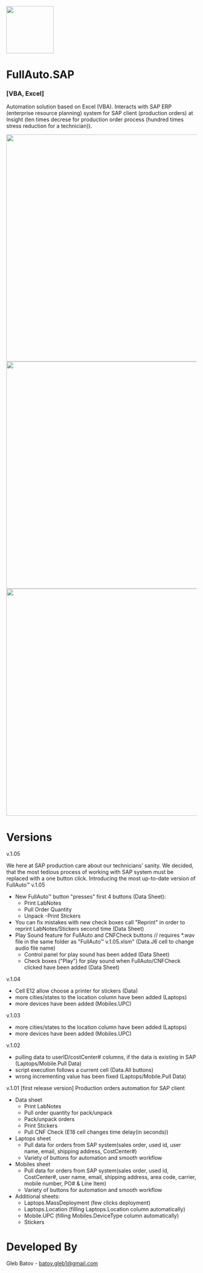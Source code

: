 <p align="left">
<img src="https://github.com/glebbatov/FullAuto.SAP/blob/master/1200px-Microsoft_Office_Excel_(2018%E2%80%93present).svg.png" width="125">
  <h1>FullAuto.SAP</h1>
  <h3>[VBA, Excel]</h3>
<p>
  
Automation solution based on Excel (VBA). Interacts with SAP ERP (enterprise resource planning) system for SAP client (production orders) at Insight (ten times decrese for production order process (hundred times stress reduction for a technician)).
<p>
<p align="left">
  <img src="https://github.com/glebbatov/FullAuto.SAP/blob/master/01.jpg" width="600">
  <img src="https://github.com/glebbatov/FullAuto.SAP/blob/master/02.jpg" width="600">
  <img src="https://github.com/glebbatov/FullAuto.SAP/blob/master/03.jpg" width="600">
</p>

# Versions
  
v.1.05

We here at SAP production care about our technicians’ sanity. We decided, that the most tedious process of working with SAP system must be replaced with a one button click.
Introducing the most up-to-date version of FullAuto™ v.1.05
* New FullAuto™ button "presses" first 4 buttons (Data Sheet):
	- Print LabNotes
	- Pull Order Quantity
	- Unpack
	-Print Stickers
* You can fix mistakes with new check boxes call "Reprint" in order to reprint LabNotes/Stickers second time (Data Sheet)
* Play Sound feature for FullAuto and CNFCheck buttons // requires *.wav file in the same folder as "FullAuto™ v.1.05.xlsm" (Data.J6 cell to change audio file name)
	- Control panel for play sound has been added (Data Sheet)
	- Check boxes ("Play") for play sound when FullAuto/CNFCheck clicked have been added (Data Sheet)

v.1.04
* Cell E12 allow choose a printer for stickers (Data)
* more cities/states to the location column have been added (Laptops)
* more devices have been added (Mobiles.UPC) 

v.1.03
* more cities/states to the location column have been added (Laptops)
* more devices have been added (Mobiles.UPC) 

v.1.02
* pulling data to userID/costCenter# columns, if the data is existing in SAP (Laptops/Mobile.Pull Data)
* script execution follows a current cell (Data.All buttons)
* wrong incrementing value has been fixed (Laptops/Mobile.Pull Data)

v.1.01
[first release version]
Production orders automation for SAP client
* Data sheet
	* Print LabNotes
	* Pull order quantity for pack/unpack
	* Pack/unpack orders
	* Print Stickers
	* Pull CNF Check (E18 cell changes time delay(in seconds))
* Laptops sheet
	* Pull data for orders from SAP system(sales order, used id, user name, email, shipping address, CostCenter#)
	* Variety of buttons for automation and smooth workflow
* Mobiles sheet
	* Pull data for orders from SAP system(sales order, used id, CostCenter#, user name, email, shipping address, area code, carrier, mobile number, PO# & Line Item)
	* Variety of buttons for automation and smooth workflow
* Additional sheets:
	* Laptops.MassDeployment (few clicks deployment)
	* Laptops.Location (filling Laptops.Location column automatically)
	* Mobile.UPC (filling Mobiles.DeviceType column automatically)
	* Stickers

# Developed By
Gleb Batov - batov.gleb1@gmail.com

